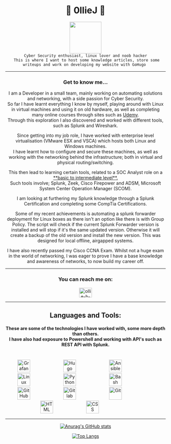 <h1 align="center"> 👾 0llieJ 👾  </h1>

<div id="header" align="center">
  <img src="https://media.giphy.com/media/jdPMeyv9rn0hZHh8n9/giphy.gif" width="100"/>
</div>

<div align="center"> 
  <code> Cyber Security enthusiast, linux lover and noob hacker </code> 
  <br>
  <code> This is where I want to host some knowledge articles, store some writeups and work on developing my website with GoHugo </code>
</div>

---
 
 <h3 align="center"> Get to know me... </h3>
  <p align="center"> I am a Developer in a small team, mainly working on automating solutions and networking, with a side passion for Cyber Security.<br>
So far I have learnt everything I know by myself, playing around with Linux in virtual machines and using it on old hardware, as well as completing many online courses through sites such as <a href="https://www.udemy.com">Udemy</a>. <br>
Through this exploration I also discovered and worked with different tools, such as Splunk and Wireshark. 
  </p>

<p align="center"> Since getting into my job role, I have worked with enterprise level virtualisation (VMware ESX and VSCA) which hosts both Linux and Windows machines. <br>
I have learnt how to configure and secure these machines, as well as working with the networking behind the infrastructure; both in virtual and physical routing/switching.
</p>
  
<p align="center"> This then lead to learning certain tools, related to a SOC Analyst role on a <u>**basic to intermediate level**.</u> <br>
Such tools involve; Splunk, Zeek, Cisco Firepower and ADSM, Microsoft System Center Operation Manager (SCOM).
</p>

<p align="center"> I am looking at furthering my Splunk knowledge through a Splunk Certification and completing some CompTia Certifications. </p>

<p align="center"> Some of my recent achievements is automating a splunk forwarder deployment for Linux boxes as there isn't an option like there is with Group Policy. The script will check if the current Splunk Forwarder version is installed and will stop if it's the same updated version. Otherwise it will create a backup of the old version and install the new version. This was designed for local offline, airgapped systems.</p>
<p align="center"> I have also recently passed my Cisco CCNA Exam. Whilst not a huge exam in the world of networking, I was eager to prove I have a base knowledge and awareness of networks, to now build my career off. </p>
  </p>

---

<h3 align="center">You can reach me on:</h3>
<p align="center">
<a href="https://linkedin.com/in/ollie-h-538416218" target="blank"><img align="center" src="https://raw.githubusercontent.com/rahuldkjain/github-profile-readme-generator/master/src/images/icons/Social/linked-in-alt.svg" alt="ollie-h-538416218" height="30" width="40" /></a>
</p>
</p>

---
<h2 align="center"> Languages and Tools: </h2>
    <h4 align="center">These are some of the technologies I have worked with, some more depth than others.<br>
    I have also had exposure to Powershell and working with API's such as REST API with Splunk.
    </h4>

#

<p align=center> <img alt="Grafana" width="40px" style="padding-right:100px;" src="https://cdn.jsdelivr.net/gh/devicons/devicon/icons/grafana/grafana-original.svg" /> 
	<img alt="Hugo" width="40px" style="padding-right:100px;" src="https://cdn.jsdelivr.net/gh/devicons/devicon/icons/hugo/hugo-original.svg" /> 
	<img alt="Ansible" width="40px" style="padding-right:100px;" src="https://cdn.jsdelivr.net/gh/devicons/devicon/icons/ansible/ansible-original.svg" /> 
	<img alt="Linux" width="40px" style="padding-right:100px;" src="https://cdn.jsdelivr.net/gh/devicons/devicon/icons/linux/linux-original.svg" /> 
	<img alt="Python" width="40px" style="padding-right:100px;" src="https://cdn.jsdelivr.net/gh/devicons/devicon/icons/python/python-original.svg" /> 
	<img alt="Bash" width="40px" style="padding-right:100px;" src="https://cdn.jsdelivr.net/gh/devicons/devicon/icons/bash/bash-original.svg" /> 
	<img alt="GitHub" width="40px" style="padding-right:100px;" src="https://cdn.jsdelivr.net/gh/devicons/devicon/icons/github/github-original.svg" /> 
	<img alt="Gitlab" width="40px" style="padding-right:100px;" src="https://cdn.jsdelivr.net/gh/devicons/devicon/icons/gitlab/gitlab-original.svg" /> 
	<img alt="Git" width="40px" style="padding-right:100px;" src="https://cdn.jsdelivr.net/gh/devicons/devicon/icons/git/git-original.svg" /> 
	<img alt="HTML" width="40px" style="padding-right:100px;" src="https://cdn.jsdelivr.net/gh/devicons/devicon/icons/html5/html5-plain.svg" /> 
	<img alt="CSS" width="40px" style="padding-right:100px;" src="https://cdn.jsdelivr.net/gh/devicons/devicon/icons/css3/css3-plain.svg" /> 
</p>

---

<div align="center">

[![Anurag's GitHub stats](https://github-readme-stats.vercel.app/api?username=dr1fter0&show_icons=true&theme=cobalt)](https://github.com/anuraghazra/github-readme-stats)

</div>

<div align="center">

[![Top Langs](https://github-readme-stats.vercel.app/api/top-langs/?username=dr1fter0)](https://github.com/anuraghazra/github-readme-stats)

</div>
